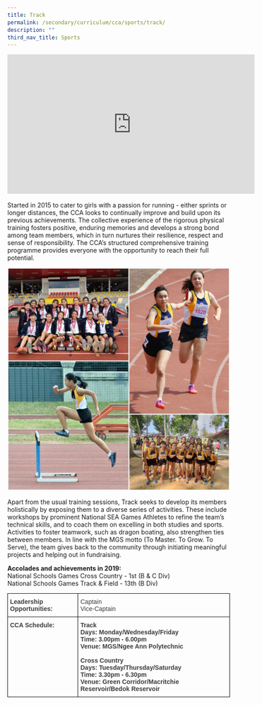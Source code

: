 ```yaml
---
title: Track
permalink: /secondary/curriculum/cca/sports/track/
description: ""
third_nav_title: Sports
---
```



<iframe width="560" height="315" src="https://www.youtube.com/embed/4Vlxam18DJU" title="YouTube video player" frameborder="0" allow="accelerometer; autoplay; clipboard-write; encrypted-media; gyroscope; picture-in-picture" allowfullscreen></iframe>

Started in 2015 to cater to girls with a passion for running - either sprints or longer distances, the CCA looks to continually improve and build upon its previous achievements. The collective experience of the rigorous physical training fosters positive, enduring memories and develops a strong bond among team members, which in turn nurtures their resilience, respect and sense of responsibility. The CCA’s structured comprehensive training programme provides everyone with the opportunity to reach their full potential.

![](/images/track.jpg)

Apart from the usual training sessions, Track seeks to develop its members holistically by exposing them to a diverse series of activities. These include workshops by prominent National SEA Games Athletes to refine the team’s technical skills, and to coach them on excelling in both studies and sports. Activities to foster teamwork, such as dragon boating, also strengthen ties between members. In line with the MGS motto (To Master. To Grow. To Serve), the team gives back to the community through initiating meaningful projects and helping out in fundraising.

**Accolades and achievements in 2019:**   
National Schools Games Cross Country - 1st (B & C Div)   
National Schools Games Track & Field - 13th (B Div)

<style type="text/css">
.tg  {border-collapse:collapse;border-spacing:0;}
.tg td{border-color:black;border-style:solid;border-width:1px;font-family:Arial, sans-serif;font-size:14px;
  overflow:hidden;padding:10px 5px;word-break:normal;}
.tg th{border-color:black;border-style:solid;border-width:1px;font-family:Arial, sans-serif;font-size:14px;
  font-weight:normal;overflow:hidden;padding:10px 5px;word-break:normal;}
.tg .tg-bzr3{color:#3D3D3D;font-weight:bold;text-align:left;vertical-align:top}
.tg .tg-lc1c{color:#3D3D3D;text-align:left;vertical-align:middle}
</style>
<table class="tg">
<thead>
  <tr>
    <th class="tg-bzr3">Leadership Opportunities:</th>
    <th class="tg-lc1c"><span style="color:inherit;background-color:transparent">Captain </span><br><span style="color:inherit;background-color:transparent">Vice-Captain</span></th>
  </tr>
</thead>
<tbody>
  <tr>
    <td class="tg-bzr3">CCA Schedule:</td>
    <td class="tg-bzr3">Track <br>Days: Monday/Wednesday/Friday<br><span style="color:inherit;background-color:transparent">Time: 3.00pm - 6.00pm </span><br><span style="color:inherit;background-color:transparent">Venue: MGS/Ngee Ann Polytechnic</span><br><br>Cross Country<br><span style="color:inherit;background-color:transparent">Days: Tuesday/Thursday/Saturday </span><br><span style="color:inherit;background-color:transparent">Time: 3.30pm - 6.30pm </span><br><span style="color:inherit;background-color:transparent">Venue: Green Corridor/Macritchie Reservoir/Bedok Reservoir</span></td>
  </tr>
</tbody>
</table>